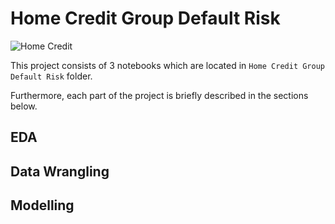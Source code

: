 # Home Credit Group Default Risk
![Home Credit](https://i.imgur.com/m0dRGEO.png)

This project consists of 3 notebooks which are located in ```Home Credit Group Default Risk``` folder.

Furthermore, each part of the project is briefly described in the sections below.

## EDA


## Data Wrangling


## Modelling

